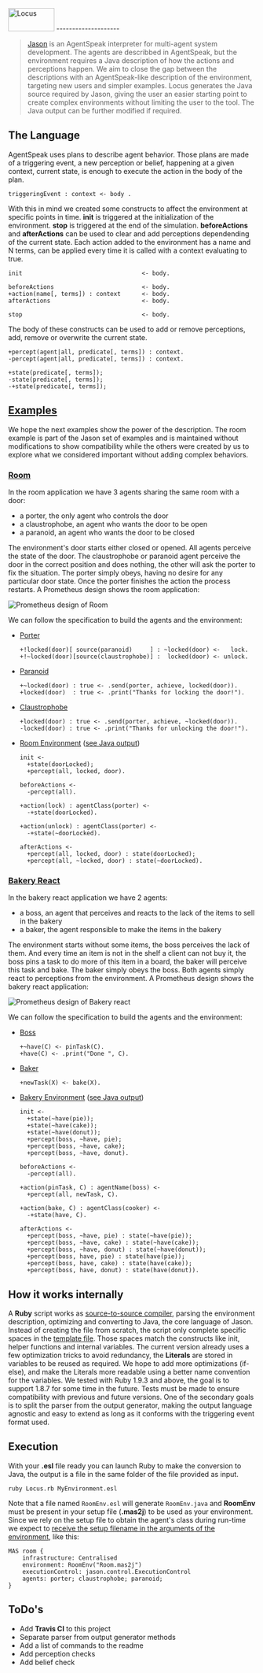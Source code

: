 <img src="Logo.png" alt="Locus" width="94" height="47">
--------------------

> [Jason](http://jason.sourceforge.net/) is an AgentSpeak interpreter for multi-agent system development. The agents are describbed in AgentSpeak, but the environment requires a Java description of how the actions and perceptions happen. We aim to close the gap between the descriptions with an AgentSpeak-like description of the environment, targeting new users and simpler examples. Locus generates the Java source required by Jason, giving the user an easier starting point to create complex environments without limiting the user to the tool. The Java output can be further modified if required.

## The Language

AgentSpeak uses plans to describe agent behavior. Those plans are made of a triggering event, a new perception or belief, happening at a given context, current state, is enough to execute the action in the body of the plan.

```
triggeringEvent : context <- body .
```

With this in mind we created some constructs to affect the environment at specific points in time. **init** is triggered at the initialization of the environment. **stop** is triggered at the end of the simulation. **beforeActions** and **afterActions** can be used to clear and add perceptions dependending of the current state.
Each action added to the environment has a name and N terms, can be applied every time it is called with a context evaluating to true.

```
init                                  <- body.

beforeActions                         <- body.
+action(name[, terms]) : context      <- body.
afterActions                          <- body.

stop                                  <- body.
```

The body of these constructs can be used to add or remove perceptions, add, remove or overwrite the current state.

```
+percept(agent|all, predicate[, terms]) : context.
-percept(agent|all, predicate[, terms]) : context.

+state(predicate[, terms]);
-state(predicate[, terms]);
-+state(predicate[, terms]);
```

## [Examples](examples)

We hope the next examples show the power of the description. The room example is part of the Jason set of examples and is maintained without modifications to show compatibility while the others were created by us to explore what we considered important without adding complex behaviors.

### [Room](examples/Room)

In the room application we have 3 agents sharing the same room with a door:
- a porter, the only agent who controls the door
- a claustrophobe, an agent who wants the door to be open
- a paranoid, an agent who wants the door to be closed

The environment's door starts either closed or opened. All agents perceive the state of the door. The claustrophobe or paranoid agent perceive the door in the correct position and does nothing, the other will ask the porter to fix the situation. The porter simply obeys, having no desire for any particular door state. Once the porter finishes the action the process restarts. A Prometheus design shows the room application:

![Prometheus design of Room](examples/Room/Prometheus_Room.png)  

We can follow the specification to build the agents and the environment:
- [Porter](examples/Room/porter.asl)
  ```
  +!locked(door)[ source(paranoid)     ] : ~locked(door) <-   lock.
  +!~locked(door)[source(claustrophobe)] :  locked(door) <- unlock.
  ```

- [Paranoid](examples/Room/paranoid.asl)
  ```
  +~locked(door) : true <- .send(porter, achieve, locked(door)).
  +locked(door)  : true <- .print("Thanks for locking the door!").
  ```

- [Claustrophobe](examples/Room/claustrophobe.asl)
  ```
  +locked(door) : true <- .send(porter, achieve, ~locked(door)).
  -locked(door) : true <- .print("Thanks for unlocking the door!").
  ```

- [Room Environment](examples/Room/RoomEnv.esl) ([see Java output](examples/Room/RoomEnv.java))
  ```
  init <-
    +state(doorLocked);
    +percept(all, locked, door).
  
  beforeActions <-
    -percept(all).
  
  +action(lock) : agentClass(porter) <-
    -+state(doorLocked).
  
  +action(unlock) : agentClass(porter) <-
    -+state(~doorLocked).
  
  afterActions <-
    +percept(all, locked, door) : state(doorLocked);
    +percept(all, ~locked, door) : state(~doorLocked).
  ```

### [Bakery React](examples/BakeryReact)

In the bakery react application we have 2 agents:
- a boss, an agent that perceives and reacts to the lack of the items to sell in the bakery
- a baker, the agent responsible to make the items in the bakery

The environment starts without some items, the boss perceives the lack of them. And every time an item is not in the shelf a client can not buy it, the boss pins a task to do more of this item in a board, the baker will perceive this task and bake. The baker simply obeys the boss. Both agents simply react to perceptions from the environment. A Prometheus design shows the bakery react application:

![Prometheus design of Bakery react](examples/BakeryReact/Prometheus_Bakery.png)  

We can follow the specification to build the agents and the environment:
- [Boss](examples/BakeryReact/boss.asl)
  ```
  +~have(C) <- pinTask(C).
  +have(C) <- .print("Done ", C).
  ```

- [Baker](examples/BakeryReact/baker.asl)
  ```
  +newTask(X) <- bake(X).
  ```

- [Bakery Environment](examples/BakeryReact/Bakery.esl) ([see Java output](examples/BakeryReact/Bakery.java))
  ```
  init <-
    +state(~have(pie));
    +state(~have(cake));
    +state(~have(donut));
    +percept(boss, ~have, pie);
    +percept(boss, ~have, cake);
    +percept(boss, ~have, donut).

  beforeActions <-
    -percept(all).

  +action(pinTask, C) : agentName(boss) <-
    +percept(all, newTask, C).
    
  +action(bake, C) : agentClass(cooker) <-
    -+state(have, C).
    
  afterActions <-
    +percept(boss, ~have, pie) : state(~have(pie));
    +percept(boss, ~have, cake) : state(~have(cake));
    +percept(boss, ~have, donut) : state(~have(donut));
    +percept(boss, have, pie) : state(have(pie));
    +percept(boss, have, cake) : state(have(cake));
    +percept(boss, have, donut) : state(have(donut)).
  ```

## How it works internally

A **Ruby** script works as [source-to-source compiler](http://en.wikipedia.org/wiki/Source-to-source_compiler), parsing the environment description, optimizing and converting to Java, the core language of Jason. Instead of creating the file from scratch, the script only complete specific spaces in the [template file](locus_env.java). Those spaces match the constructs like init, helper functions and internal variables. The current version already uses a few optimization tricks to avoid redundancy, the **Literals** are stored in variables to be reused as required. We hope to add more optimizations (if-else), and make the Literals more readable using a better name convention for the variables. We tested with Ruby 1.9.3 and above, the goal is to support 1.8.7 for some time in the future. Tests must be made to ensure compatibility with previous and future versions. One of the secondary goals is to split the parser from the output generator, making the output language agnostic and easy to extend as long as it conforms with the triggering event format used.

## Execution

With your **.esl** file ready you can launch Ruby to make the conversion to Java, the output is a file in the same folder of the file provided as input. 

```
ruby Locus.rb MyEnvironment.esl
```

Note that a file named ```RoomEnv.esl``` will generate ```RoomEnv.java``` and **RoomEnv** must be present in your setup file (**.mas2j**) to be used as your environment. Since we rely on the setup file to obtain the agent's class during run-time we expect to [receive the setup filename in the arguments of the environment](http://jason.sourceforge.net/faq/faq.html#SECTION00042000000000000000), like this:

```
MAS room {
    infrastructure: Centralised
    environment: RoomEnv("Room.mas2j")
    executionControl: jason.control.ExecutionControl
    agents: porter; claustrophobe; paranoid;
}
```

## ToDo's

- Add **Travis CI** to this project
- Separate parser from output generator methods
- Add a list of commands to the readme
- Add perception checks
- Add belief check
